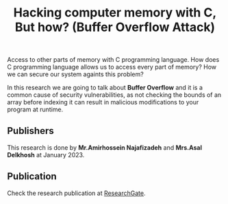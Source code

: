 <h1 align="center">
  Hacking computer memory with C, But how? (Buffer Overflow Attack)
</h1>

<br />

Access to other parts of memory with C programming language. How does C programming language allows us to
access every part of memory? How we can secure our system againts this problem?

In this research we are going to talk about **Buffer Overflow** and it is a common cause of security vulnerabilities, as not checking the bounds of an array before indexing it can result in malicious modifications to your program at runtime.

## Publishers

This research is done by **Mr.Amirhossein Najafizadeh** and **Mrs.Asal Delkhosh** at January 2023.

## Publication

Check the research publication at [ResearchGate](https://www.researchgate.net/publication/366878233_Hacking_computer_memory_with_C_Buffer_Overflow_Attack).
